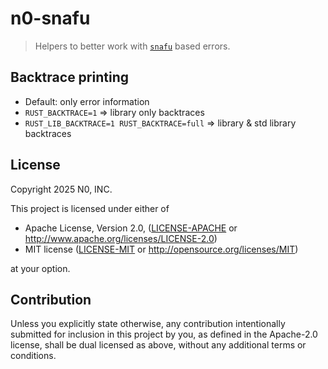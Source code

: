 # n0-snafu

> Helpers to better work with [`snafu`](https://docs.rs/snafu) based errors.


## Backtrace printing

- Default: only error information
- `RUST_BACKTRACE=1` => library only backtraces
- `RUST_LIB_BACKTRACE=1 RUST_BACKTRACE=full` => library & std library backtraces


## License

Copyright 2025 N0, INC.

This project is licensed under either of

 * Apache License, Version 2.0, ([LICENSE-APACHE](LICENSE-APACHE) or
   http://www.apache.org/licenses/LICENSE-2.0)
 * MIT license ([LICENSE-MIT](LICENSE-MIT) or
   http://opensource.org/licenses/MIT)

at your option.

## Contribution

Unless you explicitly state otherwise, any contribution intentionally submitted for inclusion in this project by you, as defined in the Apache-2.0 license, shall be dual licensed as above, without any additional terms or conditions.
